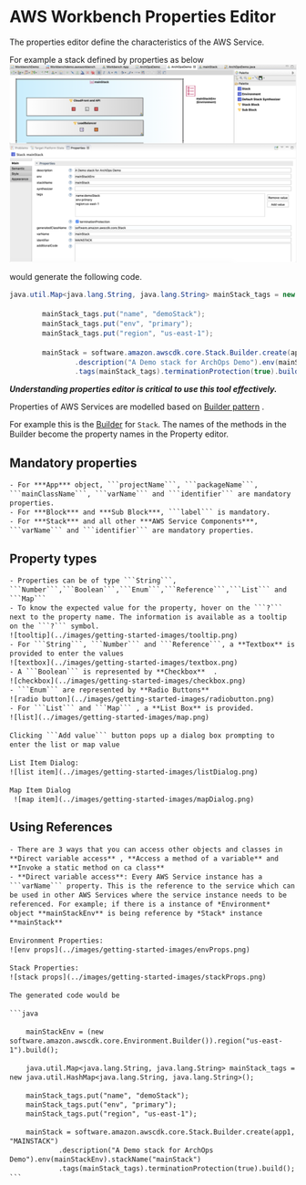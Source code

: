 

# AWS Workbench Properties Editor

The properties editor define the characteristics of the AWS Service. 

For example a stack defined by properties as below 
![Properties view](../images/getting-started-images/propertiesView.png)

would generate the following code. 

```java
java.util.Map<java.lang.String, java.lang.String> mainStack_tags = new java.util.HashMap<java.lang.String, java.lang.String>();

		mainStack_tags.put("name", "demoStack");
		mainStack_tags.put("env", "primary");
		mainStack_tags.put("region", "us-east-1");

		mainStack = software.amazon.awscdk.core.Stack.Builder.create(app1, "MAINSTACK")
				.description("A Demo stack for ArchOps Demo").env(mainStackEnv).stackName("mainStack")
				.tags(mainStack_tags).terminationProtection(true).build();

```

***Understanding properties editor is critical to use this tool effectively.***


Properties of AWS Services are modelled based on [Builder pattern](https://en.wikipedia.org/wiki/Builder_pattern) . 

For example this is the [Builder](https://docs.aws.amazon.com/cdk/api/latest/java/software/amazon/awscdk/core/Stack.Builder.html) for ```Stack```. The names of the methods in the Builder become the property names in the Property editor. 


## Mandatory properties 

    - For ***App*** object, ```projectName```, ```packageName```, ```mainClassName```, ```varName``` and ```identifier``` are mandatory properties.
    - For ***Block*** and ***Sub Block***, ```label``` is mandatory.
    - For ***Stack*** and all other ***AWS Service Components***, ```varName``` and ```identifier``` are mandatory properties.

## Property types
    - Properties can be of type ```String```, ```Number```,```Boolean```,```Enum```,```Reference```,```List``` and ```Map``` 
    - To know the expected value for the property, hover on the ```?``` next to the property name. The information is available as a tooltip on the ```?``` symbol. 
    ![tooltip](../images/getting-started-images/tooltip.png) 
    - For ```String```, ```Number``` and ```Reference```, a **Textbox** is provided to enter the values
    ![textbox](../images/getting-started-images/textbox.png)
    - A ```Boolean``` is represented by **Checkbox**  . 
    ![checkbox](../images/getting-started-images/checkbox.png)
    - ```Enum``` are represented by **Radio Buttons**
    ![radio button](../images/getting-started-images/radiobutton.png)
    - For ```List``` and ```Map``` , a **List Box** is provided.
    ![list](../images/getting-started-images/map.png)

    Clicking ```Add value``` button pops up a dialog box prompting to enter the list or map value 

    List Item Dialog:
    ![list item](../images/getting-started-images/listDialog.png)

    Map Item Dialog
     ![map item](../images/getting-started-images/mapDialog.png)

## Using References

    - There are 3 ways that you can access other objects and classes in **Direct variable access** , **Access a method of a variable** and **Invoke a static method on ca class**
    - **Direct variable access**: Every AWS Service instance has a ```varName``` property. This is the reference to the service which can be used in other AWS Services where the service instance needs to be referenced. For example; if there is a instance of *Environment* object **mainStackEnv** is being reference by *Stack* instance **mainStack** 

    Environment Properties:
    ![env props](../images/getting-started-images/envProps.png)

    Stack Properties: 
    ![stack props](../images/getting-started-images/stackProps.png)

    The generated code would be 

    ```java

        mainStackEnv = (new software.amazon.awscdk.core.Environment.Builder()).region("us-east-1").build();

		java.util.Map<java.lang.String, java.lang.String> mainStack_tags = new java.util.HashMap<java.lang.String, java.lang.String>();

		mainStack_tags.put("name", "demoStack");
		mainStack_tags.put("env", "primary");
		mainStack_tags.put("region", "us-east-1");

		mainStack = software.amazon.awscdk.core.Stack.Builder.create(app1, "MAINSTACK")
				.description("A Demo stack for ArchOps Demo").env(mainStackEnv).stackName("mainStack")
				.tags(mainStack_tags).terminationProtection(true).build();
    ```







